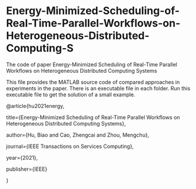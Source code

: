 # Energy-Minimized-Scheduling-of-Real-Time-Parallel-Workflows-on-Heterogeneous-Distributed-Computing-S
The code of paper Energy-Minimized Scheduling of Real-Time Parallel Workflows on Heterogeneous Distributed Computing Systems

This file provides the MATLAB source code of compared approaches in experiments in the paper. 
There is an executable file in each folder. 
Run this executable file to get the solution of a small example.

@article{hu2021energy,

  title={Energy-Minimized Scheduling of Real-Time Parallel Workflows on Heterogeneous Distributed Computing Systems},
  
  author={Hu, Biao and Cao, Zhengcai and Zhou, Mengchu},
  
  journal={IEEE Transactions on Services Computing},
  
  year={2021},
  
  publisher={IEEE}
  
}
